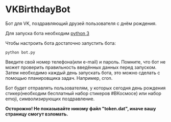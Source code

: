 # VKBirthdayBot

Бот для VK, поздравляющий друзей пользователя с днём рождения.

Для запуска бота необходим [python 3](https://python.org)

Чтобы настроить бота достаточно запустить бота:
```
python bot.py
```
Введите свой номер телефона(или e-mail) и пароль. Помните, что бот не может проверить правильность введённых данных перед запуском.
Затем необходимо каждый день запускать бота, это можно сделать с помощью планировщика задач. Например, cron.


Бот будет отправлять пользователям, у которых сегодня день рождения стикер(необходим бесплатный набор стикеров #ВКосмосе) или набор emoji, символизирующих поздравление.

**Осторожно! Не показывайте никому файл "token.dat", иначе вашу страницу смогут взломать.**
